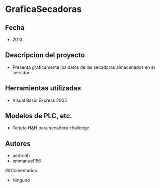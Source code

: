 # GraficaSecadoras

## Fecha 
* 2013

## Descripcion del proyecto
* Presenta graficamente los datos de las secadoras almacenados en el servidor

## Herramientas utilizadas
* Visual Basic Express 2005

## Modelos de PLC, etc.
* Tarjeta H&H para secadora challenge

## Autores
* pedrohh
* emmanuel156

##Comentarios
* Ninguno
